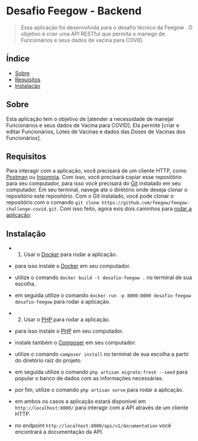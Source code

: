 # Desafio Feegow - Backend

> Essa aplicação foi desenvolvida para o desafio técnico da Feegow . O objetivo é criar uma API RESTful que permita o manego
de Funcionários e seus dados de vacina para COVID.

## Índice

- [Sobre](#sobre)
- [Requisitos](#requisitos)
- [Instalação](#instalação)

## Sobre

Esta aplicação tem o objetivo de [atender a necessidade de manejar Funcionários e seus dados de Vacina para COVID].
Ela permite [criar e editar Funcionários, Lotes de Vacinas e dados das Doses de Vacinas dos Funcionários].

## Requisitos

Para interagir com a aplicação, você precisará de um cliente HTTP, como [Postman](https://www.postman.com/) ou [Insomnia](https://insomnia.rest/).
Com isso, você precisará copiar esse repositório para seu computador, para isso você precisará do [Git](https://git-scm.com/downloads) instalado em seu computador.
Em seu terminal, navege ate o diretório onde deseja clonar o repositório este repositório.
Com o Git instalado, você pode clonar o repositório com o comando `git clone https://github.com/feegow/feegow-challenge-covid.git`.
Com isso feito, agora exis dois caminhos para [rodar a aplicação](#instalação):

## Instalação

- 1. Usar o [Docker](https://docs.docker.com/get-started/) para rodar a aplicação.
- para isso instale o [Docker](https://docs.docker.com/desktop/) em seu computador.
- utilize o comando `docker build -t desafio-feegow .` no terminal de sua escolha.
- em seguida utilize o comando `docker run -p 8000:8000 desafio-feegow desafio-feegow` para rodar a aplicação.

- 2. Usar o [PHP](https://www.php.net/docs.php) para rodar a aplicação.
- para isso instale o [PHP](https://www.php.net/downloads) em seu computador.
- instale também o [Composer](https://getcomposer.org/download/) em seu computador.
- utilize o comando `composer install` no terminal de sua escolha a partir do diretório raiz do projeto.
- em seguida utilize o comando `php artisan migrate:fresh --seed` para popular o banco de dados com as informações necessárias.
- por fim, utilize o comando `php artisan serve` para rodar a aplicação.

- em ambos os casos a aplicação estará disponível em `http://localhost:8000/` para interagir com a API através de um cliente HTTP.
- no endpoint `http://localhost:8000/api/v1/documentation` você encontrará a documentação da API.

